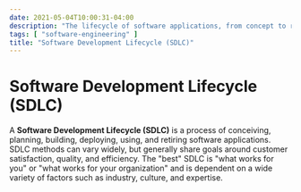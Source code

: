 ```yaml
---
date: 2021-05-04T10:00:31-04:00
description: "The lifecycle of software applications, from concept to revenue"
tags: [ "software-engineering" ]
title: "Software Development Lifecycle (SDLC)"
---
```


# Software Development Lifecycle (SDLC)

A **Software Development Lifecycle (SDLC)** is a process of conceiving, planning, building, deploying, using, and retiring software applications. SDLC methods can vary widely, but generally share goals around customer satisfaction, quality, and efficiency. The "best" SDLC is "what works for you" or "what works for your organization" and is dependent on a wide variety of factors such as industry, culture, and expertise.
